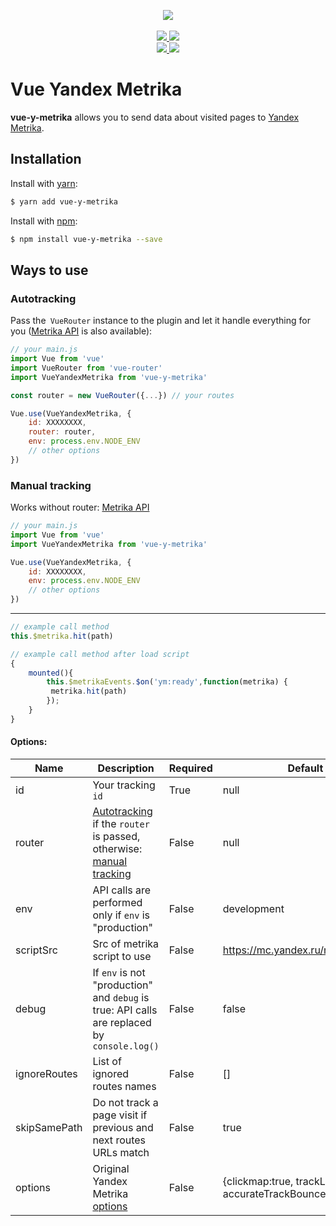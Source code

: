 <p align="center">
    <img src="https://i.imgur.com/iu7VdZ7.png" />
    <br>
    <br>
    <a href="https://badge.fury.io/js/vue-y-metrika">
        <img src="https://badge.fury.io/js/vue-y-metrika.svg" />
    </a>
    <a href="https://www.npmjs.com/package/vue-y-metrika">
        <img src="https://img.shields.io/npm/dm/vue-y-metrika.svg" />
    </a>
    <br>
    <a href="https://travis-ci.org/vchaptsev/vue-y-metrika">
        <img src="https://travis-ci.org/vchaptsev/vue-y-metrika.svg?branch=master" />
    </a>
    <a href='https://coveralls.io/github/vchaptsev/vue-y-metrika?branch=master'>
        <img src='https://coveralls.io/repos/github/vchaptsev/vue-y-metrika/badge.svg?branch=master' />
    </a>
</p>


# Vue Yandex Metrika

**vue-y-metrika** allows you to send data about visited pages to [Yandex Metrika].

## Installation

Install with [yarn]:

```bash
$ yarn add vue-y-metrika
```

Install with [npm]:

```bash
$ npm install vue-y-metrika --save
```


## Ways to use

### <a name="autotracking">Autotracking</a>

Pass the` VueRouter` instance to the plugin and let it handle everything for you ([Metrika API] is also available):
```javascript
// your main.js
import Vue from 'vue'
import VueRouter from 'vue-router'
import VueYandexMetrika from 'vue-y-metrika'                               

const router = new VueRouter({...}) // your routes

Vue.use(VueYandexMetrika, {
    id: XXXXXXXX,
    router: router,
    env: process.env.NODE_ENV
    // other options
})
```


### <a name="manual">Manual tracking</a>

Works without router: [Metrika API]
```javascript
// your main.js
import Vue from 'vue'
import VueYandexMetrika from 'vue-y-metrika'                               

Vue.use(VueYandexMetrika, {
    id: XXXXXXXX,
    env: process.env.NODE_ENV
    // other options
})
```
___

```javascript
// example call method
this.$metrika.hit(path)
```


```javascript
// example call method after load script
{
    mounted(){
        this.$metrikaEvents.$on('ym:ready',function(metrika) {
         metrika.hit(path)
        });
    }
}
```

#### Options:

| Name           | Description                                                                                             | Required | Default                                                    |
| -------------- | ------------------------------------------------------------------------------------------------------- | -------- | ---------------------------------------------------------- |
| id             | Your tracking `id`                                                                                      | True     | null                                                       |
| router         | [Autotracking](#autotracking) if the `router` is passed, otherwise: [manual tracking](#manual-tracking) | False    | null                                                       |
| env            | API calls are performed only if `env` is "production"                                                   | False    | development                                                |
| scriptSrc      | Src of metrika script to use                                                                            | False    | https://mc.yandex.ru/metrika/tag.js                        |
| debug          | If `env` is not "production" and `debug` is true: API calls are replaced by `console.log()`             | False    | false                                                      |
| ignoreRoutes   | List of ignored routes names                                                                            | False    | []                                                         |
| skipSamePath   | Do not track a page visit if previous and next routes URLs match                                        | False    | true                                                       |
| options        | Original Yandex Metrika [options](https://yandex.ru/support/metrika/code/counter-initialize.html)       | False    | {clickmap:true, trackLinks:true, accurateTrackBounce:true} |

[Yandex Metrika]: https://metrika.yandex.ru
[yarn]: https://yarnpkg.com
[npm]: https://npmjs.com
[Metrika API]: https://yandex.ru/support/metrika/objects/method-reference.html
